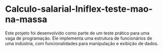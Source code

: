 # Calculo-salarial-Iniflex-teste-mao-na-massa
Este projeto foi desenvolvido como parte de um teste prático para uma vaga de programação. Ele implementa uma estrutura de funcionários de uma indústria, com funcionalidades para manipulação e exibição de dados.
